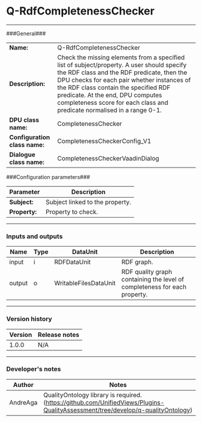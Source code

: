 # Q-RdfCompletenessChecker #
----------

###General###

|                              |                                                               |
|------------------------------|---------------------------------------------------------------|
|**Name:**                     |Q-RdfCompletenessChecker 							                               |
|**Description:**              |Check the missing elements from a specified list of subject/property. A user should specify the RDF class and the RDF predicate, then the DPU checks for each pair whether instances of the RDF class contain the specified RDF predicate. At the end, DPU computes completeness score for each class and predicate normalised in a range 0-1. |
|**DPU class name:**           |CompletenessChecker     						                                   |
|**Configuration class name:** |CompletenessCheckerConfig_V1                           		                   |
|**Dialogue class name:**      |CompletenessCheckerVaadinDialog 					                               |


###Configuration parameters###


|Parameter                        |Description                             |                                                        
|---------------------------------|----------------------------------------|
|**Subject:** 	                  |Subject linked to the property.         |
|**Property:**		              |Property to check.           	       |

***

### Inputs and outputs ###

|Name                |Type       |DataUnit                         |Description                          |
|--------------------|-----------|---------------------------------|-------------------------------------|
|input  	         |i 	     |RDFDataUnit    		           |RDF graph.			                 |
|output 	         |o 	     |WritableFilesDataUnit            |RDF quality graph containing the level of completeness for each property. |

***

### Version history ###

|Version            |Release notes        |
|-------------------|---------------------|
|1.0.0              |N/A                  |

***

### Developer's notes ###

|Author            |Notes                 |
|------------------|----------------------|
|AndreAga          |QualityOntology library is required. (https://github.com/UnifiedViews/Plugins-QualityAssessment/tree/develop/q-qualityOntology) | 
